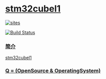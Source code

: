 ﻿# [stm32cubel1](https://github.com/OS-Q/stm32cubel1)

[![sites](http://182.61.61.133/link/resources/OSQ.png)](http://www.OS-Q.com)

[![Build Status](https://github.com/OS-Q/stm32cubel1/workflows/stm32cubel1/badge.svg)](https://github.com/OS-Q/stm32cubel1/actions)

### [简介](https://github.com/OS-Q/stm32cubel1/wiki)

[stm32cubel1](https://github.com/OS-Q/stm32cubel1)

### [Q = (OpenSource & OperatingSystem) ](http://www.OS-Q.com)
